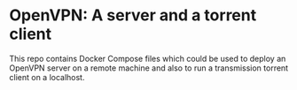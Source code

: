 # OpenVPN: A server and a torrent client

This repo contains Docker Compose files which could be used to deploy an OpenVPN server on a remote machine and also to run a transmission torrent client on a localhost.

